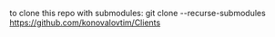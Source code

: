 to clone this repo with submodules: git clone --recurse-submodules https://github.com/konovalovtim/Clients